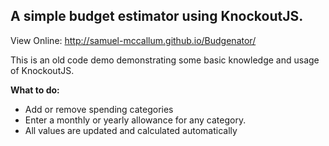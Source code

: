 ## A simple budget estimator using KnockoutJS.

View Online: http://samuel-mccallum.github.io/Budgenator/

This is an old code demo demonstrating some basic knowledge and usage of KnockoutJS.

**What to do:**

- Add or remove spending categories
- Enter a monthly or yearly allowance for any category.
- All values are updated and calculated automatically

